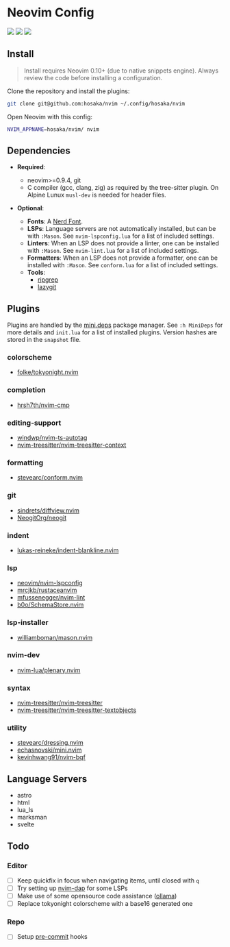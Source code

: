 # Neovim Config

<a href="https://dotfyle.com/hosaka/nvim"><img src="https://dotfyle.com/hosaka/nvim/badges/plugins?style=flat" /></a>
<a href="https://dotfyle.com/hosaka/nvim"><img src="https://dotfyle.com/hosaka/nvim/badges/leaderkey?style=flat" /></a>
<a href="https://dotfyle.com/hosaka/nvim"><img src="https://dotfyle.com/hosaka/nvim/badges/plugin-manager?style=flat" /></a>

## Install

> Install requires Neovim 0.10+ (due to native snippets engine). Always review the code before installing a configuration.

Clone the repository and install the plugins:

```sh
git clone git@github.com:hosaka/nvim ~/.config/hosaka/nvim
```

Open Neovim with this config:

```sh
NVIM_APPNAME=hosaka/nvim/ nvim
```

## Dependencies

- **Required**:

  - neovim>=0.9.4, git
  - C compiler (gcc, clang, zig) as required by the tree-sitter plugin. On Alpine Lunux `musl-dev` is needed for header files.

- **Optional**:
  - **Fonts**: A [Nerd Font](https://www.nerdfonts.com/).
  - **LSPs**: Language servers are not automatically installed, but can be with `:Mason`. See `nvim-lspconfig.lua` for a list of included settings.
  - **Linters**: When an LSP does not provide a linter, one can be installed with `:Mason`. See `nvim-lint.lua` for a list of included settings.
  - **Formatters**: When an LSP does not provide a formatter, one can be installed with `:Mason`. See `conform.lua` for a list of included settings.
  - **Tools**:
    - [ripgrep](https://github.com/BurntSushi/ripgrep)
    - [lazygit](https://github.com/jesseduffield/lazygit)

## Plugins

Plugins are handled by the [mini.deps](https://github.com/echasnovski/mini.nvim/blob/main/readmes/mini-deps.md) package manager. See `:h MiniDeps` for more details and `init.lua` for a list of installed plugins. Version hashes are stored in the `snapshot` file.

### colorscheme

- [folke/tokyonight.nvim](https://dotfyle.com/plugins/folke/tokyonight.nvim)

### completion

- [hrsh7th/nvim-cmp](https://dotfyle.com/plugins/hrsh7th/nvim-cmp)

### editing-support

- [windwp/nvim-ts-autotag](https://dotfyle.com/plugins/windwp/nvim-ts-autotag)
- [nvim-treesitter/nvim-treesitter-context](https://dotfyle.com/plugins/nvim-treesitter/nvim-treesitter-context)

### formatting

- [stevearc/conform.nvim](https://dotfyle.com/plugins/stevearc/conform.nvim)

### git

- [sindrets/diffview.nvim](https://dotfyle.com/plugins/sindrets/diffview.nvim)
- [NeogitOrg/neogit](https://dotfyle.com/plugins/NeogitOrg/neogit)

### indent

- [lukas-reineke/indent-blankline.nvim](https://dotfyle.com/plugins/lukas-reineke/indent-blankline.nvim)

### lsp

- [neovim/nvim-lspconfig](https://dotfyle.com/plugins/neovim/nvim-lspconfig)
- [mrcjkb/rustaceanvim](https://dotfyle.com/plugins/mrcjkb/rustaceanvim)
- [mfussenegger/nvim-lint](https://dotfyle.com/plugins/mfussenegger/nvim-lint)
- [b0o/SchemaStore.nvim](https://dotfyle.com/plugins/b0o/SchemaStore.nvim)

### lsp-installer

- [williamboman/mason.nvim](https://dotfyle.com/plugins/williamboman/mason.nvim)

### nvim-dev

- [nvim-lua/plenary.nvim](https://dotfyle.com/plugins/nvim-lua/plenary.nvim)

### syntax

- [nvim-treesitter/nvim-treesitter](https://dotfyle.com/plugins/nvim-treesitter/nvim-treesitter)
- [nvim-treesitter/nvim-treesitter-textobjects](https://dotfyle.com/plugins/nvim-treesitter/nvim-treesitter-textobjects)

### utility

- [stevearc/dressing.nvim](https://dotfyle.com/plugins/stevearc/dressing.nvim)
- [echasnovski/mini.nvim](https://dotfyle.com/plugins/echasnovski/mini.nvim)
- [kevinhwang91/nvim-bqf](https://github.com/kevinhwang91/nvim-bqf)

## Language Servers

- astro
- html
- lua_ls
- marksman
- svelte

## Todo

### Editor

- [ ] Keep quickfix in focus when navigating items, until closed with `q`
- [ ] Try setting up [nvim-dap](https://github.com/mfussenegger/nvim-dap) for some LSPs
- [ ] Make use of some opensource code assistance ([ollama](https://ollama.ai))
- [ ] Replace tokyonight colorscheme with a base16 generated one

### Repo

- [ ] Setup [pre-commit](https://pre-commit.com/) hooks
